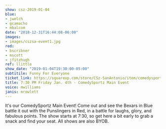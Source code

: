 ```yaml
---
show: csz-2019-01-04
blue:
- jwelch
- gcamacho
- mbalcom
date: "2018-12-31T16:44:08-06:00"
images:
- images/cszsa-event1.jpg
red:
- bscribner
- mscott
- jfitzhugh
ref: llittle
show_date: "2019-01-04T19:30:00-05:00"
subtitile: Funny For Everyone
ticket_link: https://squareup.com/store/CSz-SanAntonio/item/comedysportz-friday-night-19
title: 7:30 PM Friday Jan. 4th - ComedySportz Main Event
voice: mwilliams
janis: mrowlett
---
```


It's our ComedySportz Main Event! Come out and see the Bexars in Blue battle it out with the Punslingers in Red, in a battle for laughs, glory, and fabulous points. The show starts at 7:30, so get here a bit early to grab a snack and find your seat. All shows are also BYOB.
